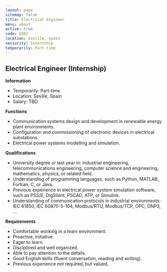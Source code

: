 ```yaml
---
layout: page
sitemap: false
title: Electrical Engineer
menu: about
active: true
code: E002
location: Seville, Spain
seniority: Internship
temporarily: Part-time
---
```


## Electrical Engineer (Internship)

**Information**

* Temporarily: Part-time
* Location: Seville, Spain
* Salary: TBD

**Functions﻿**

* Communication systems design and development in renewable energy plant environments.
* Configuration and commissioning of electronic devices in electrical substations.
* Electrical power systems modelling and simulation.

**Qualifications**

* University degree or last year in: industrial engineering, telecommunications engineering, computer science and engineering, mathematics, physics, or related field.
* Understanding of programming languages, such as Python, MATLAB, Fortran, C, or Java.
* Previous experience in electrical power system simulation software, such as PSS/E, DigSilent, PSCAD, ATP, or Simulink.
* Understanding of communication protocols in industrial environments: IEC 61850, IEC 60870-5-104, Modbus/RTU, Modbus/TCP, OPC, DNP3, ...

**Requirements**

* Comfortable working in a team environment.
* Proactive, initiative.
* Eager to learn.
* Disciplined and well organized.
* Able to pay attention to the details.
* Good English skills (fluent conversation, reading and writing).
* Previous experience not required, but valued.

